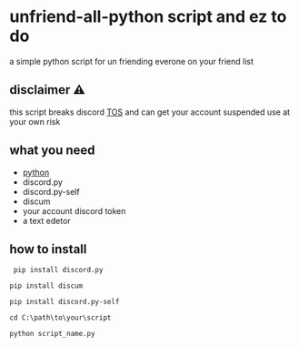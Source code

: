 # unfriend-all-python script and ez to do 
 a simple python script for un friending everone on your friend list 

## disclaimer ⚠

this script breaks discord <a href="https://discord.com/terms">TOS</a> and can get your account suspended use at your own risk

## what you need
<ul>

  <li><a href="">python</a></li>

  <li>discord.py</li>

  <li>discord.py-self</li>

  <li>discum</li>

  <li>your account discord token</li>

  <li>a text edetor</li>

</ul>

## how to install

```
 pip install discord.py
```

```
pip install discum
```

```
pip install discord.py-self
```

```
cd C:\path\to\your\script
```

```
python script_name.py
```


